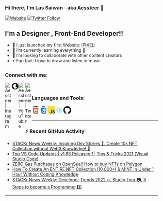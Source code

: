 ### Hi there, I'm Las Saiwan - aka [Aessteer][instagram] 👋 

[![Website](https://img.shields.io/website?label=ipxel.com&style=for-the-badge&url=https%3A%2F%2Fipixel.cf)](https://ipixel.cf)
[![Twitter Follow](https://img.shields.io/twitter/follow/Aessteer?color=1DA1F2&logo=twitter&style=for-the-badge)](https://twitter.com/intent/follow?original_referer=https%3A%2F%2Fgithub.com%2FcodeSTACKr&screen_name=Aessteer)

## I'm a Designer , Front-End Developer!!

- 🔭 I just launched my first Website: [IPIXEL][website]!
- 🌱 I’m currently learning everything 🤣
- 👯 I’m looking to collaborate with other content creators
- ⚡ Fun fact: I love to draw and listen to music 

### Connect with me:
[<img align="left" alt="Aessteer | Instagram" width="22px" src="https://cdn.jsdelivr.net/npm/simple-icons@v3/icons/instagram.svg" />][instagram]
[<img align="left" alt="ipixel.cf" width="22px" src="https://raw.githubusercontent.com/iconic/open-iconic/master/svg/globe.svg" />][website]
[<img align="left" alt="Aessteer | YouTube" width="22px" src="https://cdn.jsdelivr.net/npm/simple-icons@v3/icons/youtube.svg" />][youtube]
[<img align="left" alt="Aessteer | Twitter" width="22px" src="https://cdn.jsdelivr.net/npm/simple-icons@v3/icons/twitter.svg" />][twitter]


<br />

### Languages and Tools:

[<img align="left" alt="HTML5" width="26px" src="https://raw.githubusercontent.com/github/explore/80688e429a7d4ef2fca1e82350fe8e3517d3494d/topics/html/html.png" />][webdevplaylist]
[<img align="left" alt="CSS3" width="26px" src="https://raw.githubusercontent.com/github/explore/80688e429a7d4ef2fca1e82350fe8e3517d3494d/topics/css/css.png" />][cssplaylist]
[<img align="left" alt="JavaScript" width="26px" src="https://raw.githubusercontent.com/github/explore/80688e429a7d4ef2fca1e82350fe8e3517d3494d/topics/javascript/javascript.png" />][jsplaylist]
[<img align="left" alt="React" width="26px" src="https://raw.githubusercontent.com/github/explore/80688e429a7d4ef2fca1e82350fe8e3517d3494d/topics/react/react.png" />][reactplaylist]
[<img align="left" alt="GitHub" width="26px" src="https://raw.githubusercontent.com/github/explore/78df643247d429f6cc873026c0622819ad797942/topics/github/github.png" />][github.com]

<br />
<br />

---

### ⚡ Recent GitHub Activity

<!-- YOUTUBE:START -->
- [STACKr News Weekly: Inspiring Dev Stories 🚀, Create 10k NFT Collection without Web3 Knowledge! 🤯](https://www.youtube.com/watch?v=z2vpcQjpqno)
- [Top VS Code Updates | v1.63 Released!! | Tips &amp; Tricks 2021 &lpar;Visual Studio Code&rpar;](https://www.youtube.com/watch?v=q4F9OSon2n0)
- [ZERO Gas Purchases on OpenSea!! How to buy NFTs on Polygon](https://www.youtube.com/watch?v=peJ9zgNhyh0)
- [How To Create An ENTIRE NFT Collection &lpar;10,000+&rpar; &amp; MINT In Under 1 Hour Without Coding Knowledge](https://www.youtube.com/watch?v=AaCgydeMu64)
- [STACKr News Weekly: Developer Trends 2022 🔥, Studio Tour 📷, 5 Steps to become a Programmer 5️⃣](https://www.youtube.com/watch?v=Pqa55L8Yjvw)
<!-- YOUTUBE:END -->


---


[website]: https://ipixel.cf
[twitter]: https://twitter.com/Aessteer
[youtube]: https://youtube.com/Aessteer
[instagram]: https://instagram.com/Aessteer
[webdevplaylist]: https://www.youtube.com/Aessteer
[jsplaylist]: https://www.youtube.com/Aessteer
[cssplaylist]: https://www.youtube.com/Aessteer
[reactplaylist]: https://www.youtube.com/Aessteer
[github.com]: https://github.com
